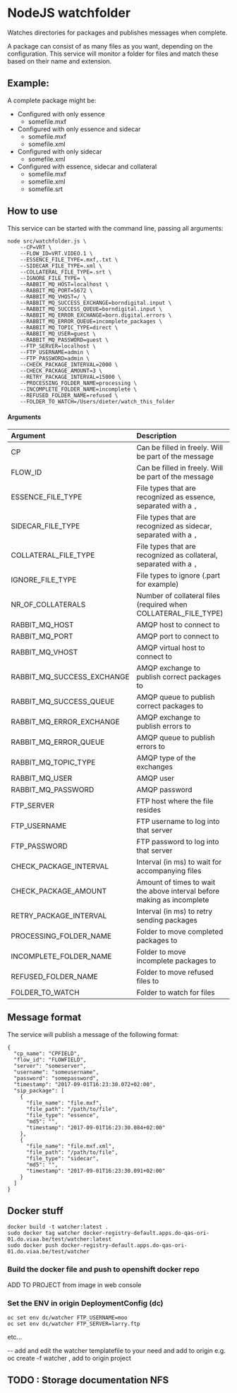 # NodeJS watchfolder

Watches directories for packages and publishes messages when complete.

A package can consist of as many files as you want, depending on the configuration. This service will monitor a folder for files and match these based on their name and extension.

## Example:

A complete package might be:
- Configured with only essence
  - somefile.mxf
- Configured with only essence and sidecar
  - somefile.mxf
  - somefile.xml
- Configured with only sidecar
  - somefile.xml
- Configured with essence, sidecar and collateral
  - somefile.mxf
  - somefile.xml
  - somefile.srt

## How to use

This service can be started with the command line, passing all arguments:

```
node src/watchfolder.js \
	--CP=VRT \
	--FLOW_ID=VRT.VIDEO.1 \
	--ESSENCE_FILE_TYPE=.mxf,.txt \
	--SIDECAR_FILE_TYPE=.xml \
	--COLLATERAL_FILE_TYPE=.srt \
	--IGNORE_FILE_TYPE= \
	--RABBIT_MQ_HOST=localhost \
	--RABBIT_MQ_PORT=5672 \
	--RABBIT_MQ_VHOST=/ \
	--RABBIT_MQ_SUCCESS_EXCHANGE=borndigital.input \
	--RABBIT_MQ_SUCCESS_QUEUE=borndigital.input \
	--RABBIT_MQ_ERROR_EXCHANGE=born.digital.errors \
	--RABBIT_MQ_ERROR_QUEUE=incomplete_packages \
	--RABBIT_MQ_TOPIC_TYPE=direct \
	--RABBIT_MQ_USER=guest \
	--RABBIT_MQ_PASSWORD=guest \
	--FTP_SERVER=localhost \
	--FTP_USERNAME=admin \
	--FTP_PASSWORD=admin \
	--CHECK_PACKAGE_INTERVAL=2000 \
	--CHECK_PACKAGE_AMOUNT=3 \
	--RETRY_PACKAGE_INTERVAL=15000 \
	--PROCESSING_FOLDER_NAME=processing \
	--INCOMPLETE_FOLDER_NAME=incomplete \
	--REFUSED_FOLDER_NAME=refused \
	--FOLDER_TO_WATCH=/Users/dieter/watch_this_folder

```

#### Arguments

Argument                        |Description                                                            |Required       |Default
|:---                           |:---                                                                   |:---           |:---
| CP                            |Can be filled in freely. Will be part of the message                   | True          | None|
| FLOW_ID                       |Can be filled in freely. Will be part of the message                   | True          | None|
| ESSENCE_FILE_TYPE             |File types that are recognized as essence, separated with a `,`        | True          | None|
| SIDECAR_FILE_TYPE             |File types that are recognized as sidecar, separated with a `,`        | False         | None|
| COLLATERAL_FILE_TYPE          |File types that are recognized as collateral, separated with a `,`     | False         | None|
| IGNORE_FILE_TYPE              |File types to ignore (.part for example)                               | False         | None|
| NR_OF_COLLATERALS             |Number of collateral files (required when COLLATERAL_FILE_TYPE)        | False	        | None|
| RABBIT_MQ_HOST                |AMQP host to connect to                                                | True          | None|
| RABBIT_MQ_PORT                |AMQP port to connect to                                                | True          | None|
| RABBIT_MQ_VHOST               |AMQP virtual host to connect to                                        | True          | None|
| RABBIT_MQ_SUCCESS_EXCHANGE    |AMQP exchange to publish correct packages to                           | True          | None|
| RABBIT_MQ_SUCCESS_QUEUE       |AMQP queue to publish correct packages to                              | True          | None|
| RABBIT_MQ_ERROR_EXCHANGE      |AMQP exchange to publish errors to                                     | True          | None|
| RABBIT_MQ_ERROR_QUEUE         |AMQP queue to publish errors to                                        | True          | None|
| RABBIT_MQ_TOPIC_TYPE          |AMQP type of the exchanges                                             | True          | None|
| RABBIT_MQ_USER                |AMQP user                                                              | True          | None|
| RABBIT_MQ_PASSWORD            |AMQP password                                                          | True          | None|
| FTP_SERVER                    |FTP host where the file resides                                        | True          | None|
| FTP_USERNAME                  |FTP username to log into that server                                   | True          | None|
| FTP_PASSWORD                  |FTP password to log into that server                                   | True          | None|
| CHECK_PACKAGE_INTERVAL        |Interval (in ms) to wait for accompanying files                        | True          | None|
| CHECK_PACKAGE_AMOUNT          |Amount of times to wait the above interval before making as incomplete | True          | None|
| RETRY_PACKAGE_INTERVAL        |Interval (in ms) to retry sending packages                             | False         | None|
| PROCESSING_FOLDER_NAME        |Folder to move completed packages to                                   | True          | None|
| INCOMPLETE_FOLDER_NAME        |Folder to move incomplete packages to                                  | True          | None|
| REFUSED_FOLDER_NAME           |Folder to move refused files to                                        | True          | None|
| FOLDER_TO_WATCH               |Folder to watch for files                                              | True          | None|


## Message format

The service will publish a message of the following format:

```
{
  "cp_name": "CPFIELD",
  "flow_id": "FLOWFIELD",
  "server": "someserver",
  "username": "someusername",
  "password": "somepassword",
  "timestamp": "2017-09-01T16:23:30.072+02:00",
  "sip_package": [
    {
      "file_name": "file.mxf",
      "file_path": "/path/to/file",
      "file_type": "essence",
      "md5": "",
      "timestamp": "2017-09-01T16:23:30.084+02:00"
    },
    {
      "file_name": "file.mxf.xml",
      "file_path": "/path/to/file",
      "file_type": "sidecar",
      "md5": "",
      "timestamp": "2017-09-01T16:23:30.091+02:00"
    }
  ]
}
```

## Docker stuff

```
docker build -t watcher:latest .
sudo docker tag watcher docker-registry-default.apps.do-qas-ori-01.do.viaa.be/test/watcher:latest
sudo docker push docker-registry-default.apps.do-qas-ori-01.do.viaa.be/test/watcher
```

### Build the docker file and push to openshift docker repo

ADD TO PROJECT from image in web console

### Set the ENV in origin DeploymentConfig (dc)

```
oc set env dc/watcher FTP_USERNAME=moo
oc set env dc/watcher FTP_SERVER=larry.ftp
```

etc...

-- add and edit the watcher templatefile to your need and add to origin e.g. oc create -f watcher  , add to origin project

## TODO : Storage documentation NFS

